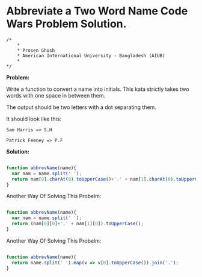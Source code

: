 # Abbreviate a Two Word Name Code Wars Problem Solution.

```
/*
    *
    * Prosen Ghosh
    * American International University - Bangladesh (AIUB)
    *
*/
```

**Problem:**

Write a function to convert a name into initials. This kata strictly takes two words with one space in between them.

The output should be two letters with a dot separating them.

It should look like this:

`Sam Harris => S.H`

`Patrick Feeney => P.F`

**Solution:**

```javascript

function abbrevName(name){
  var nam = name.split(' ');
  return nam[0].charAt(0).toUpperCase()+'.' + nam[1].charAt(0).toUpperCase();
}

```

Another Way Of Solving This Probelm:

```javascript

function abbrevName(name){
  var nam = name.split(' ');
  return (nam[0][0]+'.' + nam[1][0]).toUpperCase();
}

```

Another Way Of Solving This Probelm:

```javascript

function abbrevName(name){
  return name.split(' ').map(v => v[0].toUpperCase()).join('.');
}


```
